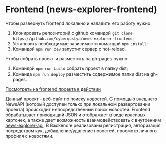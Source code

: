 # Frontend (news-explorer-frontend)

Чтобы развернуть frontend локально и наладить его работу нужно:
1. Клонировать репозиторий с github командой 
`git clone https://github.com/cyberqostya/news-explorer-frontend`;
2. Установить необходимые зависимости командой `npm install`;
3. Командой `npm run dev` запустит сервер с hot-reload.

Чтобы собрать проект и разместить на gh-pages нужно:
1. Командой `npm run build` собрать проект в папку dist;
2. Команда `npm run deploy` разместить содержимое папки dist на gh-pages.

[Посмотреть на frontend проекта в действии](https://cyberqostya.github.io/news-explorer-frontend/)

Данный проект - веб-сайт по поиску новостей. 
С помощью внешнего NewsAPI (который доступен только при локальном развертовании проекта) происходит непосредственный поиск новостей. Frontend обрабатывает приходящий JSON и отображает в виде красивых карточек, а также дает возможность взаимодействовать с внутренним [news-explorer-api](https://github.com/cyberqostya/news-explorer-api). В Backend'е реализованы регистрация, авторизация посредством кук, добавление/удаление новостей, просмотр личного профиля с новостями.
